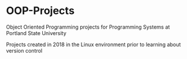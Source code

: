 # OOP-Projects
Object Oriented Programming projects for Programming Systems at Portland State University

Projects created in 2018 in the Linux environment prior to learning about version control

